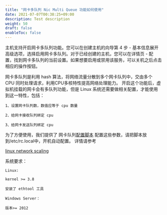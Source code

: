 ```yaml
---
title: "网卡多队列 Nic Multi Queue 功能如何使用"
date: 2021-07-07T00:38:25+09:00
description: Test description
weight: 50
draft: false
enableToc: false
---
```


主机支持开启网卡多队列功能。您可以在创建主机的向导第 4 步 - 基本信息展开高级选项，选择启用网卡多队列。对于已经创建的主机，您可以在详情页 - 配置，找到网卡多队列的当前设置。如果想要启用或禁用该服务，可以关机之后点击相应的操作按钮。

网卡多队列是利用 hash 算法，将网络流量分散到多个网卡队列中，交由多个 CPU 同时处理请求，利用CPU多核特性提高网络处理能力。 开启这个功能后，虚拟机挂载的网卡会有多队列功能，但是 Linux 系统还需要做相关配置，才能使用到这一特性，包括：

    1、设置网卡队列数，数值应等于 cpu 数量

    2、给网卡接收队列绑定 cpu

    3、给网卡发送队列绑定 cpu

为了方便使用，我们提供了 网卡队列[配置脚本](https://jn2.is.yiqiyun.com/yiqiyun2/docs/static/sh/nic_mq.sh) 配置这些参数，请把脚本放到/etc/rc.local中，开机自动配置。 详情请参考

 [linux network scaling](https://www.kernel.org/doc/Documentation/networking/scaling.txt)

系统要求：

    Linux:

    kernel >= 3.8

    安装了 ethtool 工具

    Windows Server：

    版本>= 2012



